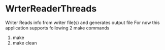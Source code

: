 # WrterReaderThreads
Writer Reads info from writer file(s) and generates output file
For now this application supports following 2 make commands
1. make
2. make clean

